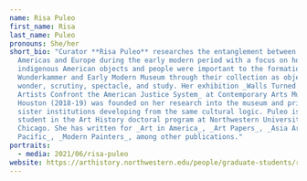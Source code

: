 ```yaml
---
name: Risa Puleo
first_name: Risa
last_name: Puleo
pronouns: She/her
short_bio: "Curator **Risa Puleo** researches the entanglement between the
  Americas and Europe during the early modern period with a focus on how
  indigenous American objects and people were important to the formation of the
  Wunderkammer and Early Modern Museum through their collection as objects of
  wonder, scrutiny, spectacle, and study. Her exhibition _Walls Turned Sideways:
  Artists Confront the American Justice System_ at Contemporary Arts Museum in
  Houston (2018-19) was founded on her research into the museum and prison as
  sister institutions developing from the same cultural logic. Puleo is a
  student in the Art History doctoral program at Northwestern University,
  Chicago. She has written for _Art in America_, _Art Papers_, _Asia Art
  Pacific_, _Modern Painters_, among other publications."
portraits:
  - media: 2021/06/risa-puleo
website: https://arthistory.northwestern.edu/people/graduate-students/risa-puleo-.html
---
```

